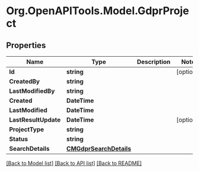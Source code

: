 # Org.OpenAPITools.Model.GdprProject

## Properties

Name | Type | Description | Notes
------------ | ------------- | ------------- | -------------
**Id** | **string** |  | [optional] 
**CreatedBy** | **string** |  | 
**LastModifiedBy** | **string** |  | 
**Created** | **DateTime** |  | 
**LastModified** | **DateTime** |  | 
**LastResultUpdate** | **DateTime** |  | [optional] 
**ProjectType** | **string** |  | 
**Status** | **string** |  | 
**SearchDetails** | [**CMGdprSearchDetails**](CMGdprSearchDetails.md) |  | 

[[Back to Model list]](../README.md#documentation-for-models) [[Back to API list]](../README.md#documentation-for-api-endpoints) [[Back to README]](../README.md)

